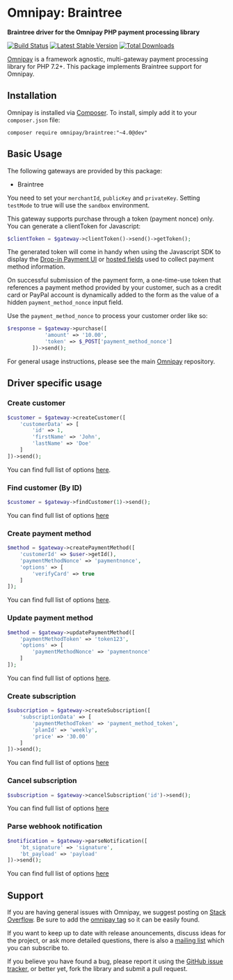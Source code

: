# Omnipay: Braintree

**Braintree driver for the Omnipay PHP payment processing library**

[![Build Status](https://travis-ci.org/thephpleague/omnipay-braintree.svg?branch=master)](https://travis-ci.org/thephpleague/omnipay-braintree)
[![Latest Stable Version](https://poser.pugx.org/omnipay/braintree/version.png)](https://packagist.org/packages/omnipay/braintree)
[![Total Downloads](https://poser.pugx.org/omnipay/braintree/d/total.png)](https://packagist.org/packages/omnipay/braintree)

[Omnipay](https://github.com/thephpleague/omnipay) is a framework agnostic, multi-gateway payment
processing library for PHP 7.2+. This package implements Braintree support for Omnipay.

## Installation

Omnipay is installed via [Composer](http://getcomposer.org/). To install, simply add it
to your `composer.json` file:

```
composer require omnipay/braintree:"~4.0@dev"
```

## Basic Usage

The following gateways are provided by this package:

* Braintree

You need to set your `merchantId`, `publicKey` and `privateKey`. Setting `testMode` to true will use the `sandbox` environment.

This gateway supports purchase through a token (payment nonce) only. You can generate a clientToken for Javascript:

```php
$clientToken = $gateway->clientToken()->send()->getToken();
```
The generated token will come in handy when using the Javascript SDK to display the [Drop-in Payment UI](https://developers.braintreepayments.com/guides/drop-in/javascript/v2) or [hosted fields](https://developers.braintreepayments.com/guides/hosted-fields/setup-and-integration/javascript/v2) used to collect payment method information.

On successful submission of the payment form, a one-time-use token that references a payment method provided by your customer, such as a credit card or PayPal account is dynamically added to the form as the value of a hidden `payment_method_nonce` input field.

Use the `payment_method_nonce` to process your customer order like so:


```php
$response = $gateway->purchase([
            'amount' => '10.00',
            'token' => $_POST['payment_method_nonce']
        ])->send();
```

For general usage instructions, please see the main [Omnipay](https://github.com/thephpleague/omnipay)
repository.

## Driver specific usage
### Create customer

```php
$customer = $gateway->createCustomer([
    'customerData' => [
        'id' => 1,
        'firstName' => 'John',
        'lastName' => 'Doe'
    ]
])->send();
```
You can find full list of options [here](https://developers.braintreepayments.com/reference/request/customer/create/php).

### Find customer (By ID)

```php
$customer = $gateway->findCustomer(1)->send();
```
You can find full list of options [here](https://developers.braintreepayments.com/reference/request/customer/find/php)

### Create payment method

```php
$method = $gateway->createPaymentMethod([
    'customerId' => $user->getId(),
    'paymentMethodNonce' => 'paymentnonce',
    'options' => [
        'verifyCard' => true
    ]
]);
```
You can find full list of options [here](https://developers.braintreepayments.com/reference/request/payment-method/create/php).

### Update payment method

```php
$method = $gateway->updatePaymentMethod([
    'paymentMethodToken' => 'token123',
    'options' => [
        'paymentMethodNonce' => 'paymentnonce'
    ]
]);
```
You can find full list of options [here](https://developers.braintreepayments.com/reference/request/payment-method/update/php).

### Create subscription

```php
$subscription = $gateway->createSubscription([
    'subscriptionData' => [
        'paymentMethodToken' => 'payment_method_token',
        'planId' => 'weekly',
        'price' => '30.00'
    ]
])->send();
```
You can find full list of options [here](https://developers.braintreepayments.com/reference/request/subscription/create/php)

### Cancel subscription

```php
$subscription = $gateway->cancelSubscription('id')->send();
```
You can find full list of options [here](https://developers.braintreepayments.com/reference/request/subscription/cancel/php)

### Parse webhook notification

```php
$notification = $gateway->parseNotification([
    'bt_signature' => 'signature',
    'bt_payload' => 'payload'
])->send();
```
You can find full list of options [here](https://developers.braintreepayments.com/guides/webhooks/parse/php)

## Support

If you are having general issues with Omnipay, we suggest posting on
[Stack Overflow](http://stackoverflow.com/). Be sure to add the
[omnipay tag](http://stackoverflow.com/questions/tagged/omnipay) so it can be easily found.

If you want to keep up to date with release anouncements, discuss ideas for the project,
or ask more detailed questions, there is also a [mailing list](https://groups.google.com/forum/#!forum/omnipay) which
you can subscribe to.

If you believe you have found a bug, please report it using the [GitHub issue tracker](https://github.com/thephpleague/omnipay-braintreee/issues),
or better yet, fork the library and submit a pull request.
